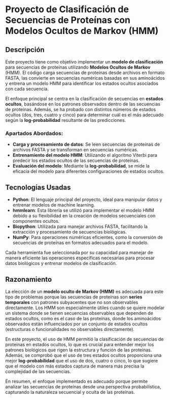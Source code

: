 # Proyecto de Clasificación de Secuencias de Proteínas con Modelos Ocultos de Markov (HMM)

## Descripción

Este proyecto tiene como objetivo implementar un **modelo de clasificación** para secuencias de proteínas utilizando **Modelos Ocultos de Markov** (HMM). El código carga secuencias de proteínas desde archivos en formato FASTA, las convierte en secuencias numéricas basadas en sus aminoácidos y entrena un modelo HMM para identificar los estados ocultos asociados con cada secuencia.

El enfoque principal se centra en la clasificación de secuencias en **estados ocultos**, basándose en los patrones observados dentro de las secuencias de proteínas. Además, se ha probado con distintos números de estados ocultos (dos, tres, cuatro y cinco) para determinar cuál es el más adecuado según la **log-probabilidad** resultante de las predicciones.

### Apartados Abordados:

- **Carga y procesamiento de datos**: Se leen secuencias de proteínas de archivos FASTA y se transforman en secuencias numéricas.
- **Entrenamiento del modelo HMM**: Utilizando el algoritmo Viterbi para predecir los estados ocultos de las secuencias de proteínas.
- **Evaluación del modelo**: Mediante la **log-probabilidad**, se mide la eficacia del modelo para diferentes configuraciones de estados ocultos.

## Tecnologías Usadas

- **Python**: El lenguaje principal del proyecto, ideal para manipular datos y entrenar modelos de machine learning.
- **hmmlearn**: Esta librería se utilizó para implementar el modelo HMM debido a su flexibilidad en la creación de modelos secuenciales con componentes ocultos.
- **Biopython**: Utilizada para manejar archivos FASTA, facilitando la extracción y procesamiento de secuencias biológicas.
- **NumPy**: Para operaciones numéricas eficientes, como la conversión de secuencias de proteínas en formatos adecuados para el modelo.

Cada herramienta fue seleccionada por su capacidad para manejar de manera eficiente las operaciones específicas necesarias para procesar datos biológicos y entrenar modelos de clasificación.

## Razonamiento

La elección de un **modelo oculto de Markov (HMM)** es adecuada para este tipo de problemas porque las secuencias de proteínas son **series temporales** con patrones subyacentes que no son observables directamente. Los HMM son especialmente útiles cuando se quiere modelar un sistema donde se tienen secuencias observables que dependen de estados ocultos, como es el caso de las proteínas, donde los aminoácidos observados están influenciados por un conjunto de estados ocultos (estructuras o funcionalidades no observables directamente).

En este proyecto, el uso de HMM permitió la clasificación de secuencias de proteínas en estados ocultos, lo que es crucial para entender mejor los patrones biológicos que rigen la estructura y función de las proteínas. Además, se comprobó que el uso de tres estados ocultos proporciona una mejor **log-probabilidad** que el uso de dos, cuatro o cinco, lo que sugiere que el modelo con más estados captura de manera más precisa la complejidad de las secuencias.

En resumen, el enfoque implementado es adecuado porque permite analizar las secuencias de proteínas desde una perspectiva probabilística, capturando la naturaleza secuencial y oculta de las proteínas.
